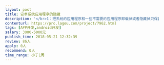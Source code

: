 ```yaml
---                
layout: post       
title: 安卓系统应用程序的隐藏           
description: '</br>1：把系统的应用程序和一些不需要的应用程序卸载掉或者隐藏掉只保留我们自己的两个App。</br>2：在已有的app的基础上。</br>'     
contenturl: https://pro.lagou.com/project/7962.html      
tags: [APP开发,android开发]            
salary: 3000-5000元          
publish_time: 2018-05-21 12:32:39         
review: 86人                   
apply: 0人                   
recommend: 0人                   
time_range: 小于1周              
---                 
```

